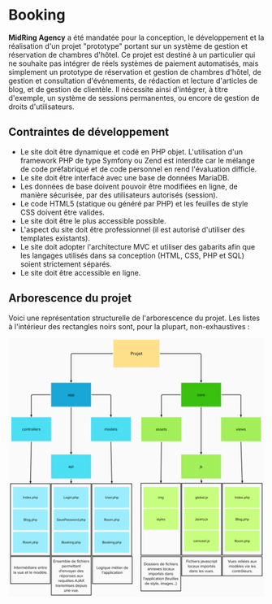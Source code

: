 # Booking
**MidRing Agency** a été mandatée pour la conception, le développement et la réalisation d'un projet "prototype" portant sur un système de gestion et réservation de chambres d'hôtel. Ce projet est destiné à un particulier qui ne souhaite pas intégrer de réels systèmes de paiement automatisés, mais simplement un prototype de réservation et gestion de chambres d'hôtel, de gestion et consultation d'événements, de rédaction et lecture d'articles de blog, et de gestion de clientèle. Il nécessite ainsi d'intégrer, à titre d'exemple, un système de sessions permanentes, ou encore de gestion de droits d'utilisateurs.

## Contraintes de développement
- Le site doit être dynamique et codé en PHP objet. L'utilisation d'un framework PHP de type Symfony ou Zend est interdite car le mélange de code préfabriqué et de code personnel en rend l'évaluation difficle.
- Le site doit être interfacé avec une base de données MariaDB.
- Les données de base doivent pouvoir être modifiées en ligne, de manière sécurisée, par des utilisateurs autorisés (session).
- Le code HTML5 (statique ou généré par PHP) et les feuilles de style CSS doivent être valides.
- Le site doit être le plus accessible possible.
- L'aspect du site doit être professionnel (il est autorisé d'utiliser des templates existants).
- Le site doit adopter l'architecture MVC et utiliser des gabarits afin que les langages utilisés dans sa conception (HTML, CSS, PHP et SQL) soient strictement séparés.
- Le site doit être accessible en ligne.

## Arborescence du projet
Voici une représentation structurelle de l'arborescence du projet. Les listes à l'intérieur des rectangles noirs sont, pour la plupart, non-exhaustives :

![Alt text](structure.png)